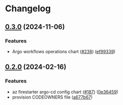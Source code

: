 # Changelog

## [0.3.0](https://github.com/prefapp/charts/compare/argocd-firestarter-config-v0.2.0...argocd-firestarter-config-v0.3.0) (2024-11-06)


### Features

* Argo workflows operations chart ([#238](https://github.com/prefapp/charts/issues/238)) ([ef99339](https://github.com/prefapp/charts/commit/ef99339eaa1b0c5ebe538033291c58dd3c721156))

## [0.2.0](https://github.com/prefapp/charts/compare/argocd-firestarter-config-v0.1.0...argocd-firestarter-config-v0.2.0) (2024-02-16)


### Features

* az firestarter argo-cd config chart ([#187](https://github.com/prefapp/charts/issues/187)) ([0e36459](https://github.com/prefapp/charts/commit/0e364595c002fccc77649b79955d54827d42ce70))
* provision CODEOWNERS file ([a677b67](https://github.com/prefapp/charts/commit/a677b67a8645c950fc06a763eaae18ba1909719e))
